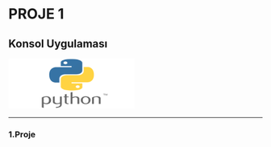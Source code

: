 # PROJE 1
## Konsol Uygulaması
<img src="python_logo.png" width="250" height="100" alt="Örnek Resim"/>
<hr /><h3>1.Proje</h3> 
